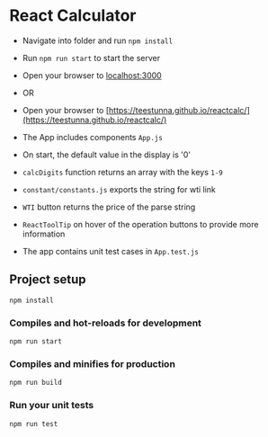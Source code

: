 # React Calculator

- Navigate into folder and run `npm install`
- Run `npm run start` to start the server
- Open your browser to [localhost:3000](http://localhost:3000)
- OR 
- Open your browser to [https://teestunna.github.io/reactcalc/](https://teestunna.github.io/reactcalc/)
- The App includes components `App.js`

- On start, the default value in the display is '0'
- `calcDigits` function returns an array with the keys `1-9`
- `constant/constants.js` exports the string for wti link
- `WTI` button returns the price of the parse string
- `ReactToolTip` on hover of the operation buttons to provide more information
- The app contains unit test cases in `App.test.js`
 
## Project setup
```
npm install
```

### Compiles and hot-reloads for development
```
npm run start
```

### Compiles and minifies for production
```
npm run build
```

### Run your unit tests
```
npm run test
```

